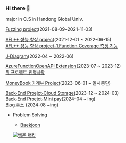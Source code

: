 ### Hi there 👋
major in C.S in Handong Global Univ.


[Fuzzing project](https://github.com/Hwangwoosam/fuzzing)(2021-08-09~2021-11-03)  

[AFL++ 성능 향상 project](https://github.com/Hwangwoosam/AFLplusplus)(2021-12-01 ~ 2022-06-15)  
[AFL++ 성능 향상 project-1.Function Coverage 측정 기능](https://github.com/Hwangwoosam/FunCov)

[J-Diagram](https://github.com/OH318/J-Diagram)(2022-04 ~ 2022-06)  

[AzureFunctionOpenAPI Extension](https://github.com/OSC-Masters-Team/azure-functions-openapi-extension)(2023-07 ~ 2023-12)  
[위 프로젝트 진행사항](https://github.com/OSC-Masters-Team/azure-functions-openapi-extension/wiki/AzureFunctionOpenAPI-%EC%A7%84%ED%96%89-%EC%83%81%ED%99%A9-%E2%80%90-%EC%9A%B0%EC%82%BC)

[MoneyBook 가계부 Project](https://github.com/Hwangwoosam/MoneyBook)(2023-06-01 ~ 일시중단)

[Back-End Proejct-Cloud Storage](https://github.com/Hwangwoosam/Back-EndProject)(2023-12 ~ 2024-03)  
[Back-End Proejct-Mini pay](https://github.com/Hwangwoosam/BackEnd-Mini-pay)(2024-04 ~ ing)  
[Blog 주소](https://wood-codeatlas.tistory.com/) (2024-08 ~ing)
- Problem Solving    
  - [Baekjoon](https://www.acmicpc.net/user/sam1783)       
       
  [![백준 랭킹](http://mazassumnida.wtf/api/v2/generate_badge?boj=sam1783)](https://www.acmicpc.net/user/sam1783)   
<!--
**Hwangwoosam/Hwangwoosam** is a ✨ _special_ ✨ repository because its `README.md` (this file) appears on your GitHub profile.

Here are some ideas to get you started:

- 🔭 I’m currently working on ...
- 🌱 I’m currently learning ...
- 👯 I’m looking to collaborate on ...
- 🤔 I’m looking for help with ...
- 💬 Ask me about ...
- 📫 How to reach me: ...
- 😄 Pronouns: ...
- ⚡ Fun fact: ...
-->

